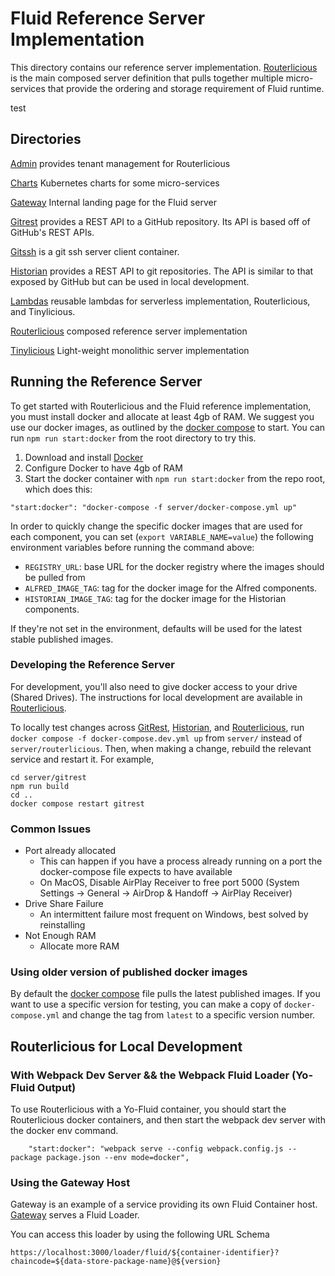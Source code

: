# Fluid Reference Server Implementation

This directory contains our reference server implementation. [Routerlicious](./routerlicious) is the main composed server definition that pulls together multiple micro-services that provide the ordering and storage requirement of Fluid runtime.

test

## Directories

[Admin](./admin) provides tenant management for Routerlicious

[Charts](./charts) Kubernetes charts for some micro-services

[Gateway](./gateway) Internal landing page for the Fluid server

[Gitrest](./gitrest) provides a REST API to a GitHub repository. Its API is based off of GitHub's REST APIs.

[Gitssh](./gitssh) is a git ssh server client container.

[Historian](./historian) provides a REST API to git repositories. The API is similar to that exposed by GitHub but can be used in local development.

[Lambdas](./routerlicious/packages/lambdas) reusable lambdas for serverless implementation, Routerlicious, and Tinylicious.

[Routerlicious](./routerlicious) composed reference server implementation

[Tinylicious](./tinylicious) Light-weight monolithic server implementation

## Running the Reference Server

To get started with Routerlicious and the Fluid reference implementation, you must install docker and allocate at least 4gb of RAM. We suggest you use our docker images, as outlined by the [docker compose](./docker-compose.yml) to start. You can run `npm run start:docker` from the root directory to try this.

1. Download and install [Docker](https://docs.docker.com/desktop/)
2. Configure Docker to have 4gb of RAM
3. Start the docker container with `npm run start:docker` from the repo root, which does this:

```
"start:docker": "docker-compose -f server/docker-compose.yml up"
```

In order to quickly change the specific docker images that are used for each component, you can set (`export VARIABLE_NAME=value`)
the following environment variables before running the command above:

- `REGISTRY_URL`: base URL for the docker registry where the images should be pulled from
- `ALFRED_IMAGE_TAG`: tag for the docker image for the Alfred components.
- `HISTORIAN_IMAGE_TAG`: tag for the docker image for the Historian components.

If they're not set in the environment, defaults will be used for the latest stable published images.

### Developing the Reference Server

For development, you'll also need to give docker access to your drive (Shared Drives). The instructions for local development are available in [Routerlicious](./routerlicious).

To locally test changes across [GitRest](./gitrest), [Historian](./historian), and [Routerlicious](./routerlicious), run `docker compose -f docker-compose.dev.yml up` from `server/` instead of `server/routerlicious`. Then, when making a change, rebuild the relevant service and restart it. For example,

```shell
cd server/gitrest
npm run build
cd ..
docker compose restart gitrest
```

### Common Issues

-   Port already allocated
    -   This can happen if you have a process already running on a port the docker-compose file expects to have available
    -   On MacOS, Disable AirPlay Receiver to free port 5000 (System Settings -> General -> AirDrop & Handoff -> AirPlay Receiver)
-   Drive Share Failure
    -   An intermittent failure most frequent on Windows, best solved by reinstalling
-   Not Enough RAM
    -   Allocate more RAM

### Using older version of published docker images

By default the [docker compose](./docker-compose.yml) file pulls the latest published images. If you want to use a specific version for testing, you can make a copy of `docker-compose.yml` and change the tag from `latest` to a specific version number.

## Routerlicious for Local Development

### With Webpack Dev Server && the Webpack Fluid Loader (Yo-Fluid Output)

To use Routerlicious with a Yo-Fluid container, you should start the Routerlicious docker containers, and then start the webpack dev server with the docker env command.

```
    "start:docker": "webpack serve --config webpack.config.js --package package.json --env mode=docker",
```

### Using the Gateway Host

Gateway is an example of a service providing its own Fluid Container host. [Gateway](./gateway) serves a Fluid Loader.

You can access this loader by using the following URL Schema

```
https://localhost:3000/loader/fluid/${container-identifier}?chaincode=${data-store-package-name}@${version}
```
